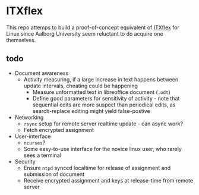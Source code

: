 # ITXflex
This repo attemps to build a proof-of-concept equivalent of [ITXflex](http://www.arcanic.dk/produkter/itx-flex) for Linux since Aalborg University seem reluctant to do acquire one themselves.

## todo
* Document awareness
  * Activity measuring, if a large increase in text happens between update intervals, cheating could be happening
    * Measure unformatted text in libreoffice document (`.odt`)
    * Define good parameters for sensitivity of activity - note that sequential edits are more suspect than periodical edits, as search-replace editing might yield false-postive
* Networking
  * `rsync` setup for remote server realtime update - can async work?
  * Fetch encrypted assignment 
* User-interface
  * `ncurses`?
  * Some easy-to-use interface for the novice linux user, who rarely sees a terminal
* Security
  * Ensure `ntpd` synced localtime for release of assignment and submission of document
  * Receive encrypted assignment and keys at release-time from remote server
